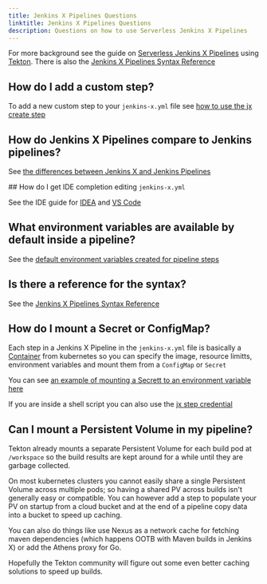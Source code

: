 ```yaml
---
title: Jenkins X Pipelines Questions
linktitle: Jenkins X Pipelines Questions
description: Questions on how to use Serverless Jenkins X Pipelines
---
```


For more background see the guide on [Serverless Jenkins X Pipelines](/docs/concepts/jenkins-x-pipelines/) using [Tekton](https://tekton.dev/). There is also the [Jenkins X Pipelines Syntax Reference](/docs/reference/pipeline-syntax-reference/)

## How do I add a custom step?

To add a new custom step to your `jenkins-x.yml` file see [how to use the jx create step](/docs/concepts/jenkins-x-pipelines/#customising-the-pipelines)

## How do Jenkins X Pipelines compare to Jenkins pipelines?

See [the differences between Jenkins X and Jenkins Pipelines](/docs/concepts/jenkins-x-pipelines/#differences-to-jenkins-pipelines)

## How do I get IDE completion editing `jenkins-x.yml`

See the IDE guide for [IDEA](/docs/concepts/jenkins-x-pipelines/#editing-in-vs-code) and [VS Code](/docs/concepts/jenkins-x-pipelines/#editing-in-vs-code)

## What environment variables are available by default inside a pipeline?

See the [default environment variables created for pipeline steps](/docs/concepts/jenkins-x-pipelines/#default-environment-variables)

## Is there a reference for the syntax?

See the [Jenkins X Pipelines Syntax Reference](/docs/reference/pipeline-syntax-reference/)

## How do I mount a Secret or ConfigMap?

Each step in a Jenkins X Pipeline in the `jenkins-x.yml` file is basically a [Container](https://kubernetes.io/docs/reference/generated/kubernetes-api/v1.15/#container-v1-core) from kubernetes so you can specify the image, resource limitts, environment variables and mount them from a `ConfigMap` or `Secret`

You can see [an example of mounting a Secrett to an environment variable here](/docs/reference/pipeline-syntax-reference/#full-pipeline-definition-in-jenkins-x-yml)

If you are inside a shell script you can also use the [jx step credential](/commands/jx_step_credential/)

## Can I mount a Persistent Volume in my pipeline?

Tekton already mounts a separate Persistent Volume for each build pod at `/workspace` so the build results are kept around for a while until they are garbage collected.

On most kubernetes clusters you cannot easily share a single Persistent Volume across multiple pods; so having a shared PV across builds isn't generally easy or compatible. You can however add a step to populate your PV on startup from a cloud bucket and at the end of a pipeline copy data into a bucket to speed up caching.

You can also do things like use Nexus as a network cache for fetching maven dependencies (which happens OOTB with Maven builds in Jenkins X) or add the Athens proxy for Go.

Hopefully the Tekton community will figure out some even better caching solutions to speed up builds.
